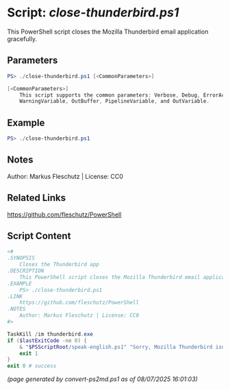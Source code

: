 Script: *close-thunderbird.ps1*
========================

This PowerShell script closes the Mozilla Thunderbird email application gracefully.

Parameters
----------
```powershell
PS> ./close-thunderbird.ps1 [<CommonParameters>]

[<CommonParameters>]
    This script supports the common parameters: Verbose, Debug, ErrorAction, ErrorVariable, WarningAction, 
    WarningVariable, OutBuffer, PipelineVariable, and OutVariable.
```

Example
-------
```powershell
PS> ./close-thunderbird.ps1

```

Notes
-----
Author: Markus Fleschutz | License: CC0

Related Links
-------------
https://github.com/fleschutz/PowerShell

Script Content
--------------
```powershell
<#
.SYNOPSIS
	Closes the Thunderbird app
.DESCRIPTION
	This PowerShell script closes the Mozilla Thunderbird email application gracefully.
.EXAMPLE
	PS> ./close-thunderbird.ps1
.LINK
	https://github.com/fleschutz/PowerShell
.NOTES
	Author: Markus Fleschutz | License: CC0
#>

TaskKill /im thunderbird.exe
if ($lastExitCode -ne 0) {
	& "$PSScriptRoot/speak-english.ps1" "Sorry, Mozilla Thunderbird isn't running."
	exit 1
}
exit 0 # success
```

*(page generated by convert-ps2md.ps1 as of 08/07/2025 16:01:03)*
